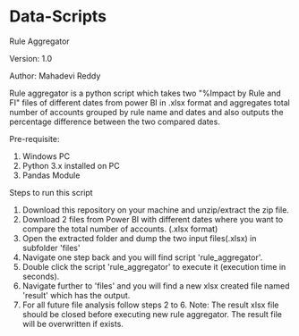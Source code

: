 # Data-Scripts
Rule Aggregator

Version: 1.0

Author: Mahadevi Reddy

Rule aggregator is a python script which takes two "%Impact by Rule and FI" files of different dates from power BI in .xlsx format and aggregates total number of accounts grouped by rule name and dates and also outputs the percentage difference between the two compared dates.

Pre-requisite:
1. Windows PC
2. Python 3.x installed on PC
3. Pandas Module

Steps to run this script
1. Download this repository on your machine and unzip/extract the zip file. 
2. Download 2 files from Power BI with different dates where you want to compare the total number of accounts. (.xlsx format)
3. Open the extracted folder and dump the two input files(.xlsx) in subfolder 'files'
4. Navigate one step back and you will find script 'rule_aggregator'.
5. Double click the script 'rule_aggregator' to execute it (execution time in seconds).
6. Navigate further to 'files' and you will find a new xlsx created file named 'result' which has the output.
7. For all future file analysis follow steps 2 to 6. 
Note: The result xlsx file should be closed before executing new rule aggregator. The result file will be overwritten if exists.
